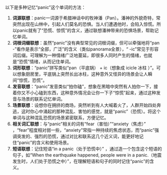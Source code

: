 以下是多种记忆“panic”这个单词的方法：
1. **词源联想**：panic一词源于希腊神话中的牧神潘（Pan）。潘神的外貌奇特，常突然出现在山林中，引起人们莫名的恐惧。当人们遭遇他时，会陷入惊慌。所以panic就有了“恐慌、惊慌”的含义，通过联想潘神带来的恐惧场景，帮助记忆单词。
2. **词根词缀联想**：虽然“panic”没有典型常见的词根词缀，但可以牵强地将“pan -”看作是表示“全部，广泛”的含义（类似panorama全景），“ -ic”常见于形容词后缀。可理解为一种情绪广泛地蔓延，即很多人同时产生的情绪，也就是“恐慌”情绪，从而记住单词。 
3. **词形联想**：“panic”拼写类似“pan（平底锅） + ic（想象成 icicle 冰柱 ）”。可以想象厨房里，平底锅上突然长出冰柱，这种意外又怪异的场景会让人瞬间“惊慌，恐慌”。
4. **发音联想**：“panic”发音类似“拍你磕”，想象在黑暗中突然有人拍你一下，接着你又不小心磕到东西，这种意外情况会让你一下子“惊慌”起来，通过这种发音与场景的联系记忆单词。 
5. **场景联想**：设想你在拥挤的商场，突然听到有人大喊着火了，人群开始四处奔逃，这时你心中涌起的那种混乱、害怕的感觉，就是“panic”（恐慌）。将这个单词与这种混乱恐慌的场景紧密联系，方便记忆。 
6. **相关词汇联想**：与“panic”相关的词有“fear（害怕）”“anxiety（焦虑）” ，“fear”程度相对弱一些，“anxiety”常指一种持续的焦虑状态，而“panic”强调突发的、强烈的恐慌，通过对比和联系这几个近义词，能更好地记住“panic”的含义和使用场景。 
7. **短语联想**：记住短语“in a panic（处于恐慌中）” ，通过造一个包含这个短语的句子，如“When the earthquake happened, people were in a panic.（地震发生时，人们处于恐慌之中）”，在理解短语和句子的同时记住“panic”的含义。 